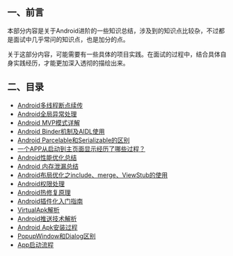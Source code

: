 ## 一、前言

本部分内容是关于Android进阶的一些知识总结，涉及到的知识点比较杂，不过都是面试中几乎常问的知识点，也是加分的点。

关于这部分内容，可能需要有一些具体的项目实践。在面试的过程中，结合具体自身实践经历，才能更加深入透彻的描绘出来。

## 二、目录

- [Android多线程断点续传](/android/advance/breakpoint.md)
- [Android全局异常处理](/android/advance/exception.md)
- [Android MVP模式详解](/android/advance/mvp.md)
- [Android Binder机制及AIDL使用](/android/advance/binder.md)
- [Android Parcelable和Serializable的区别](/android/advance/serializable.md)
- [一个APP从启动到主页面显示经历了哪些过程？](/android/advance/app-launch.md)
- [Android性能优化总结](/android/advance/performance-optimization.md)
- [Android 内存泄漏总结](/android/advance/memory-leak.md)
- [Android布局优化之include、merge、ViewStub的使用](/android/advance/layout-optimization.md)
- [Android权限处理](/android/advance/permission.md)
- [Android热修复原理](/android/advance/hotfix.md)
- [Android插件化入门指南](/android/advance/plugin.md)
- [VirtualApk解析](/android/advance/virtualapk.md)
- [Android推送技术解析](/android/advance/push.md)
- [Android Apk安装过程](/android/advance/apk-install.md)
- [PopupWindow和Dialog区别](/android/advance/dialog-popupwindow.md)
- [App启动流程](/android/advance/dialog-popupwindow.md)

